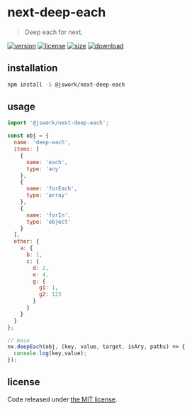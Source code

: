 # next-deep-each
> Deep each for next.

[![version][version-image]][version-url]
[![license][license-image]][license-url]
[![size][size-image]][size-url]
[![download][download-image]][download-url]

## installation
```bash
npm install -S @jswork/next-deep-each
```

## usage
```js
import '@jswork/next-deep-each';

const obj = {
  name: 'deep-each',
  items: [
    {
      name: 'each',
      type: 'any'
    },
    {
      name: 'forEach',
      type: 'array'
    },
    {
      name: 'forIn',
      type: 'object'
    }
  ],
  other: {
    a: {
      b: 1,
      c: {
        d: 2,
        e: 4,
        g: {
          g1: 1,
          g2: 123
        }
      }
    }
  }
};

// main
nx.deepEach(obj, (key, value, target, isAry, paths) => {
  console.log(key,value);
});
```

## license
Code released under [the MIT license](https://github.com/afeiship/next-deep-each/blob/master/LICENSE.txt).

[version-image]: https://img.shields.io/npm/v/@jswork/next-deep-each
[version-url]: https://npmjs.org/package/@jswork/next-deep-each

[license-image]: https://img.shields.io/npm/l/@jswork/next-deep-each
[license-url]: https://github.com/afeiship/next-deep-each/blob/master/LICENSE.txt

[size-image]: https://img.shields.io/bundlephobia/minzip/@jswork/next-deep-each
[size-url]: https://github.com/afeiship/next-deep-each/blob/master/dist/next-deep-each.min.js

[download-image]: https://img.shields.io/npm/dm/@jswork/next-deep-each
[download-url]: https://www.npmjs.com/package/@jswork/next-deep-each
